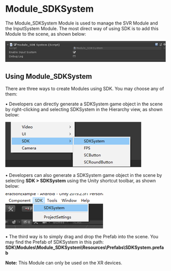 # Module_SDKSystem
The Module_SDKSystem Module is used to manage the SVR Module and the InputSystem Module. The most direct way of using SDK is to add this Module to the scene, as shown below:

![SDKSystemInspector](../../Images/Modules/SDKSystemInspector.png)



## Using Module_SDKSystem

There are three ways to create Modules using SDK. You may choose any of them:

•	Developers can directly generate a SDKSystem game object in the scene by right-clicking and selecting SDKSystem in the Hierarchy view, as shown below:

![SDKSystemHierarchy](../../Images/Modules/SDKSystemHierarchy.png)

•	Developers can also generate a SDKSystem game object in the scene by selecting **SDK > SDKSystem** using the Unity shortcut toolbar, as shown below:

![SDKSystemLabel](../../Images/Modules/SDKSystemLabel.png)

•	The third way is to simply drag and drop the Prefab into the scene. You may find the Prefab of SDKSystem in this path: **SDK\Modules\Module_SDKSystem\Resources\Prefabs\SDKSystem.prefab**

**Note:** This Module can only be used on the  XR devices.

   
